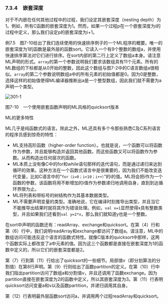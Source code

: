 ### 7.3.4　嵌套深度

对于不内嵌在任何其他过程中的过程，我们设定其嵌套深度（nesting depth）为1。例如，所有C函数的嵌套深度为1。然而，如果一个过程p在一个嵌套深度为i的过程中定义，那么我们设定p的嵌套深度为i+1。

例7.5　图7-10给出了我们连续使用的快速排序例子的一个ML程序的概要。唯一的嵌套深度为1的函数是最外层的函数sort。它读入一个有9个整数的数组a，并使用快速排序算法对它们进行排序。在sort内部的第二行上定义了数组a本身。请注意ML声明的形式。`array`的第一个参数说明我们要求该数组具有11个元素。所有的ML数组的下标都是从0开始的整数，因此这个数组与图7-2中的C语言数组a很相似。`array`的第二个参数说明数组a中的所有元素的初始值都是0。因为0是整数，选择这样的初始值使得ML编译器推断出a是一个整型数组，因此我们就不需要为a声明一个类型。

![301-1](../Images/image04483.jpeg)

图7-10　一个使用嵌套函数声明的ML风格的quicksort版本

ML的更多特性

ML几乎是纯函数式的语言。除此之外，ML还具有多个令那些熟悉C及C系列语言的程序员感到惊奇的特性：

- ML支持高阶函数（higher-order function）。也就是说，一个函数可以将函数作为参数，并且能够构造并返回其他函数。而这些函数又可以将函数作为参数。从而构造出任何层次的函数。
- ML本质上没有像C中的for和while语句那样的迭代语句，而是通过递归来达到循环的效果。这种方法在一个函数式语言中是很重要的，因为我们不能改变迭代变量，比如C语言中的“`for（i=0；i<10；i++）`”的i的值。ML将会把i作为一个函数的参数，该函数将用不断增加的i值作为参数递归地调用自身，直到到达循环界限为止。
- ML将列表和带标号的树结构作为其基本数据类型。
- ML不需要声明变量的类型。准确地说，它在编译时刻推导出类型，并且当它不能推导出结果时就将其作为错误处理。例如，`val x=1`显然使得x具有整数类型，并且如果我们还看到`val y=2*x`，那么我们就知道y也是一个整数。

在sort中声明的函数还有：readArray、exchange和quicksort。在第（4）行和第（6）行中，我们说明readArray和exchange都访问了数组a。请注意，ML中的数组访问可能违反这个语言的函数式特性。就像C版本的quicksort中那样，这两个函数实际上都改变了a中元素的值。因为这三个函数都是直接在嵌套深度为1的函数中定义的，所以它们的嵌套深度都是2。

第（7）行到第（11）行给出了quicksort的一些细节。局部值v（即分划算法的分割值）在第8行声明。第（9）行则给出了函数partition的定义。在第（10）行中我们指出partition访问了数组a和分割值v，并且还调用了函数exchange。因为partition直接在嵌套深度为2的函数中定义，所以其嵌套深度为3。第（11）行表明quicksort访问变量a和v以及函数partition，并递归调用其自身。

第（12）行表明最外层函数sort访问a，并调用两个过程readArray和quicksort。